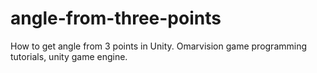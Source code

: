 # angle-from-three-points
How to get angle from 3 points in Unity. Omarvision game programming tutorials, unity game engine. 
